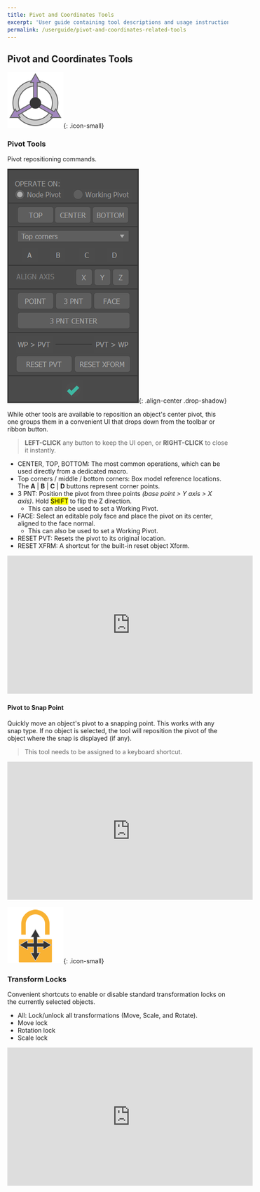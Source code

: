 ```yaml
---
title: Pivot and Coordinates Tools
excerpt: 'User guide containing tool descriptions and usage instructions.'
permalink: /userguide/pivot-and-coordinates-related-tools
---
```


## Pivot and Coordinates Tools

![pivot](/assets/images/icons/qpivot_128.png){: .icon-small}

### Pivot Tools

Pivot repositioning commands.

![pivot-tools](/assets/images/ui/pivotUI.png){: .align-center .drop-shadow}

While other tools are available to reposition an object's center pivot, this one groups them in a convenient UI that drops down from the toolbar or ribbon button.

>**LEFT-CLICK** any button to keep the UI open, or **RIGHT-CLICK** to close it instantly.

- CENTER, TOP, BOTTOM: The most common operations, which can be used directly from a dedicated macro.
- Top corners / middle / bottom corners: Box model reference locations. The **A** | **B** | **C** | **D** buttons represent corner points.
- 3 PNT: Position the pivot from three points *(base point > Y axis > X axis)*. Hold <mark>SHIFT</mark> to flip the Z direction.
  - This can also be used to set a Working Pivot.
- FACE: Select an editable poly face and place the pivot on its center, aligned to the face normal.
  - This can also be used to set a Working Pivot.
- RESET PVT: Resets the pivot to its original location.
- RESET XFRM: A shortcut for the built-in reset object Xform.

<div class="responsive-video-container"><iframe width="560" height="315" src="https://www.youtube.com/embed/OshrLo5QpqA" frameborder="0" allowfullscreen></iframe></div>

#### Pivot to Snap Point

Quickly move an object's pivot to a snapping point. This works with any snap type.
If no object is selected, the tool will reposition the pivot of the object where the snap is displayed (if any).

>This tool needs to be assigned to a keyboard shortcut.

<div class="responsive-video-container"><iframe width="560" height="315" src="https://www.youtube.com/embed/kQdwEGEm2U8" frameborder="0" allowfullscreen></iframe></div>

![lock-pos](/assets/images/icons/Locks_pos_128.png){: .icon-small}

### Transform Locks

Convenient shortcuts to enable or disable standard transformation locks on the currently selected objects.

- All: Lock/unlock all transformations (Move, Scale, and Rotate).
- Move lock
- Rotation lock
- Scale lock

<div class="responsive-video-container"><iframe width="560" height="315" src="https://www.youtube.com/embed/EZ-VBQdTmuE" frameborder="0" allowfullscreen></iframe></div>
